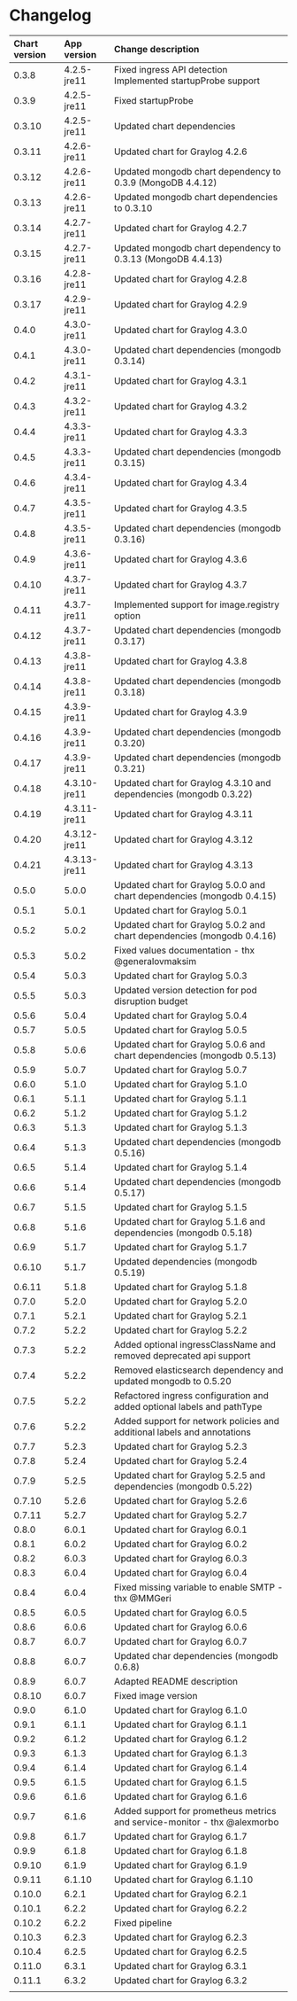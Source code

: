 # Changelog

| Chart version | App version | Change description |
| :------------ | :---------- | :----------------- |
| 0.3.8 | 4.2.5-jre11 | Fixed ingress API detection<br>Implemented startupProbe support |
| 0.3.9 | 4.2.5-jre11 | Fixed startupProbe |
| 0.3.10 | 4.2.5-jre11 | Updated chart dependencies |
| 0.3.11 | 4.2.6-jre11 | Updated chart for Graylog 4.2.6 |
| 0.3.12 | 4.2.6-jre11 | Updated mongodb chart dependency to 0.3.9 (MongoDB 4.4.12) |
| 0.3.13 | 4.2.6-jre11 | Updated mongodb chart dependencies to 0.3.10 |
| 0.3.14 | 4.2.7-jre11 | Updated chart for Graylog 4.2.7 |
| 0.3.15 | 4.2.7-jre11 | Updated mongodb chart dependency to 0.3.13 (MongoDB 4.4.13) |
| 0.3.16 | 4.2.8-jre11 | Updated chart for Graylog 4.2.8 |
| 0.3.17 | 4.2.9-jre11 | Updated chart for Graylog 4.2.9 |
| 0.4.0 | 4.3.0-jre11 | Updated chart for Graylog 4.3.0 |
| 0.4.1 | 4.3.0-jre11 | Updated chart dependencies (mongodb 0.3.14) |
| 0.4.2 | 4.3.1-jre11 | Updated chart for Graylog 4.3.1 |
| 0.4.3 | 4.3.2-jre11 | Updated chart for Graylog 4.3.2 |
| 0.4.4 | 4.3.3-jre11 | Updated chart for Graylog 4.3.3 |
| 0.4.5 | 4.3.3-jre11 | Updated chart dependencies (mongodb 0.3.15) |
| 0.4.6 | 4.3.4-jre11 | Updated chart for Graylog 4.3.4 |
| 0.4.7 | 4.3.5-jre11 | Updated chart for Graylog 4.3.5 |
| 0.4.8 | 4.3.5-jre11 | Updated chart dependencies (mongodb 0.3.16) |
| 0.4.9 | 4.3.6-jre11 | Updated chart for Graylog 4.3.6 |
| 0.4.10 | 4.3.7-jre11 | Updated chart for Graylog 4.3.7 |
| 0.4.11 | 4.3.7-jre11 | Implemented support for image.registry option |
| 0.4.12 | 4.3.7-jre11 | Updated chart dependencies (mongodb 0.3.17) |
| 0.4.13 | 4.3.8-jre11 | Updated chart for Graylog 4.3.8 |
| 0.4.14 | 4.3.8-jre11 | Updated chart dependencies (mongodb 0.3.18) |
| 0.4.15 | 4.3.9-jre11 | Updated chart for Graylog 4.3.9 |
| 0.4.16 | 4.3.9-jre11 | Updated chart dependencies (mongodb 0.3.20) |
| 0.4.17 | 4.3.9-jre11 | Updated chart dependencies (mongodb 0.3.21) |
| 0.4.18 | 4.3.10-jre11 | Updated chart for Graylog 4.3.10 and dependencies (mongodb 0.3.22) |
| 0.4.19 | 4.3.11-jre11 | Updated chart for Graylog 4.3.11 |
| 0.4.20 | 4.3.12-jre11 | Updated chart for Graylog 4.3.12 |
| 0.4.21 | 4.3.13-jre11 | Updated chart for Graylog 4.3.13 |
| 0.5.0 | 5.0.0 | Updated chart for Graylog 5.0.0 and chart dependencies (mongodb 0.4.15) |
| 0.5.1 | 5.0.1 | Updated chart for Graylog 5.0.1 |
| 0.5.2 | 5.0.2 | Updated chart for Graylog 5.0.2 and chart dependencies (mongodb 0.4.16) |
| 0.5.3 | 5.0.2 | Fixed values documentation - thx @generalovmaksim |
| 0.5.4 | 5.0.3 | Updated chart for Graylog 5.0.3 |
| 0.5.5 | 5.0.3 | Updated version detection for pod disruption budget |
| 0.5.6 | 5.0.4 | Updated chart for Graylog 5.0.4 |
| 0.5.7 | 5.0.5 | Updated chart for Graylog 5.0.5 |
| 0.5.8 | 5.0.6 | Updated chart for Graylog 5.0.6 and chart dependencies (mongodb 0.5.13) |
| 0.5.9 | 5.0.7 | Updated chart for Graylog 5.0.7 |
| 0.6.0 | 5.1.0 | Updated chart for Graylog 5.1.0 |
| 0.6.1 | 5.1.1 | Updated chart for Graylog 5.1.1 |
| 0.6.2 | 5.1.2 | Updated chart for Graylog 5.1.2 |
| 0.6.3 | 5.1.3 | Updated chart for Graylog 5.1.3 |
| 0.6.4 | 5.1.3 | Updated chart dependencies (mongodb 0.5.16) |
| 0.6.5 | 5.1.4 | Updated chart for Graylog 5.1.4 |
| 0.6.6 | 5.1.4 | Updated chart dependencies (mongodb 0.5.17) |
| 0.6.7 | 5.1.5 | Updated chart for Graylog 5.1.5 |
| 0.6.8 | 5.1.6 | Updated chart for Graylog 5.1.6 and dependencies (mongodb 0.5.18) |
| 0.6.9 | 5.1.7 | Updated chart for Graylog 5.1.7 |
| 0.6.10 | 5.1.7 | Updated dependencies (mongodb 0.5.19) |
| 0.6.11 | 5.1.8 | Updated chart for Graylog 5.1.8 |
| 0.7.0 | 5.2.0 | Updated chart for Graylog 5.2.0 |
| 0.7.1 | 5.2.1 | Updated chart for Graylog 5.2.1 |
| 0.7.2 | 5.2.2 | Updated chart for Graylog 5.2.2 |
| 0.7.3 | 5.2.2 | Added optional ingressClassName and removed deprecated api support |
| 0.7.4 | 5.2.2 | Removed elasticsearch dependency and updated mongodb to 0.5.20 |
| 0.7.5 | 5.2.2 | Refactored ingress configuration and added optional labels and pathType  |
| 0.7.6 | 5.2.2 | Added support for network policies and additional labels and annotations |
| 0.7.7 | 5.2.3 | Updated chart for Graylog 5.2.3 |
| 0.7.8 | 5.2.4 | Updated chart for Graylog 5.2.4 |
| 0.7.9 | 5.2.5 | Updated chart for Graylog 5.2.5 and dependencies (mongodb 0.5.22) |
| 0.7.10 | 5.2.6 | Updated chart for Graylog 5.2.6 |
| 0.7.11 | 5.2.7 | Updated chart for Graylog 5.2.7 |
| 0.8.0 | 6.0.1 | Updated chart for Graylog 6.0.1 |
| 0.8.1 | 6.0.2 | Updated chart for Graylog 6.0.2 |
| 0.8.2 | 6.0.3 | Updated chart for Graylog 6.0.3 |
| 0.8.3 | 6.0.4 | Updated chart for Graylog 6.0.4 |
| 0.8.4 | 6.0.4 | Fixed missing variable to enable SMTP - thx @MMGeri |
| 0.8.5 | 6.0.5 | Updated chart for Graylog 6.0.5 |
| 0.8.6 | 6.0.6 | Updated chart for Graylog 6.0.6 |
| 0.8.7 | 6.0.7 | Updated chart for Graylog 6.0.7 |
| 0.8.8 | 6.0.7 | Updated char dependencies (mongodb 0.6.8) |
| 0.8.9 | 6.0.7 | Adapted README description |
| 0.8.10 | 6.0.7 | Fixed image version |
| 0.9.0 | 6.1.0 | Updated chart for Graylog 6.1.0 |
| 0.9.1 | 6.1.1 | Updated chart for Graylog 6.1.1 |
| 0.9.2 | 6.1.2 | Updated chart for Graylog 6.1.2 |
| 0.9.3 | 6.1.3 | Updated chart for Graylog 6.1.3 |
| 0.9.4 | 6.1.4 | Updated chart for Graylog 6.1.4 |
| 0.9.5 | 6.1.5 | Updated chart for Graylog 6.1.5 |
| 0.9.6 | 6.1.6 | Updated chart for Graylog 6.1.6 |
| 0.9.7 | 6.1.6 | Added support for prometheus metrics and service-monitor - thx @alexmorbo |
| 0.9.8 | 6.1.7 | Updated chart for Graylog 6.1.7 |
| 0.9.9 | 6.1.8 | Updated chart for Graylog 6.1.8 |
| 0.9.10 | 6.1.9 | Updated chart for Graylog 6.1.9 |
| 0.9.11 | 6.1.10 | Updated chart for Graylog 6.1.10 |
| 0.10.0 | 6.2.1 | Updated chart for Graylog 6.2.1 |
| 0.10.1 | 6.2.2 | Updated chart for Graylog 6.2.2 |
| 0.10.2 | 6.2.2 | Fixed pipeline |
| 0.10.3 | 6.2.3 | Updated chart for Graylog 6.2.3 |
| 0.10.4 | 6.2.5 | Updated chart for Graylog 6.2.5 |
| 0.11.0 | 6.3.1 | Updated chart for Graylog 6.3.1 |
| 0.11.1 | 6.3.2 | Updated chart for Graylog 6.3.2 |
| | | |
